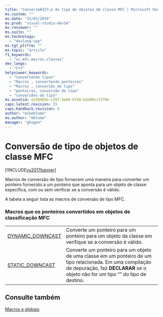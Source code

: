 ```yaml
---
title: "Convers&#227;o de tipo de objetos de classe MFC | Microsoft Docs"
ms.custom: ""
ms.date: "12/03/2016"
ms.prod: "visual-studio-dev14"
ms.reviewer: ""
ms.suite: ""
ms.technology: 
  - "devlang-cpp"
ms.tgt_pltfrm: ""
ms.topic: "article"
f1_keywords: 
  - "vc.mfc.macros.classes"
dev_langs: 
  - "C++"
helpviewer_keywords: 
  - "convertendo tipos"
  - "Macros , convertendo ponteiros"
  - "Macros , conversão de tipo"
  - "ponteiros, conversão de tipo"
  - "conversões de tipo"
ms.assetid: e138465e-c35f-4e84-b788-bd200ccf2f0e
caps.latest.revision: 15
caps.handback.revision: 6
author: "mikeblome"
ms.author: "mblome"
manager: "ghogen"
---
```

# Convers&#227;o de tipo de objetos de classe MFC
[!INCLUDE[vs2017banner](../../assembler/inline/includes/vs2017banner.md)]

Macros de conversão de tipo fornecem uma maneira para converter um ponteiro fornecido a um ponteiro que aponta para um objeto de classe específica, com ou sem verificar se a conversão é válido.  
  
 A tabela a seguir lista as macros de conversão de tipo MFC.  
  
### Macros que os ponteiros convertidos em objetos de classificação MFC  
  
|||  
|-|-|  
|[DYNAMIC\_DOWNCAST](../Topic/DYNAMIC_DOWNCAST.md)|Converte um ponteiro para um ponteiro para um objeto da classe em verifique se a conversão é válido.|  
|[STATIC\_DOWNCAST](../Topic/STATIC_DOWNCAST.md)|Converte um ponteiro para um objeto de uma classe em um ponteiro de um tipo relacionada.  Em uma compilação de depuração, faz **DECLARAR** se o objeto não for um tipo “” do tipo de destino.|  
  
## Consulte também  
 [Macros e globais](../../mfc/reference/mfc-macros-and-globals.md)